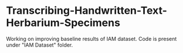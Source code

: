 # Transcribing-Handwritten-Text-Herbarium-Specimens


Working on improving baseline results of IAM dataset. Code is present under "IAM Dataset" folder.
